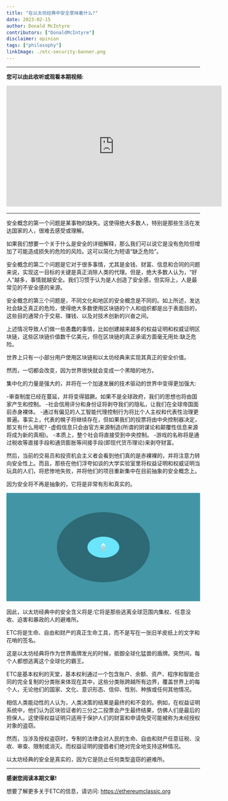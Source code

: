 ```yaml
---
title: "在以太坊经典中安全意味着什么?"
date: 2023-02-15
author: Donald McIntyre
contributors: ["DonaldMcIntyre"]
disclaimer: opinion
tags: ["philosophy"]
linkImage: ./etc-security-banner.png
---
```


---
**您可以由此收听或观看本期视频:**

<iframe width="560" height="315" src="https://www.youtube.com/embed/XGF1IvfQq18" title="YouTube video player" frameborder="0" allow="accelerometer; autoplay; clipboard-write; encrypted-media; gyroscope; picture-in-picture; web-share" allowfullscreen></iframe>

---

安全概念的第一个问题是某事物的缺失。这使得绝大多数人，特别是那些生活在发达国家的人，很难去感受或理解。

如果我们想要一个关于什么是安全的详细解释，那么我们可以说它是没有危险但增加了可能造成损失的危险的风险。这可以简化为短语“缺乏危险”。

安全概念的第二个问题是它对于很多事情，尤其是金钱、财富、信息和合同的问题来说，实现这一目标的关键是真正消除人类的代理。但是，绝大多数人认为，“好人”越多，事情就越安全。我们习惯于认为是人创造了安全感，但实际上，人是最常见的不安全感的来源。

安全概念的第三个问题是，不同文化和地区的安全概念是不同的。如上所述，发达社会缺乏真正的危险，使得绝大多数使用区块链的个人和组织都是出于表面目的，这些目的通常介于交易、赚钱、以及对技术创新的兴奋之间。 

上述情况导致人们做一些愚蠢的事情，比如创建越来越多的权益证明和权威证明区块链，这些区块链价值数千亿美元，但在区块链的真正承诺方面毫无用处:缺乏危险。

世界上只有一小部分用户使用区块链和以太坊经典来实现其真正的安全价值。

然而，一切都会改变，因为世界很快就会变成一个黑暗的地方。

集中化的力量是强大的，并将在一个加速发展的技术驱动的世界中变得更加强大:

-审查制度已经在蔓延，并将变得猖獗。如果不是全球政府，我们的思想也将由国家产生和控制。
-社会信用评分和身份证将剥夺我们的隐私，让我们在全球帝国面前赤身裸体。
-通过有偏见的人工智能代理控制行为将比个人主权和代表性治理更普遍。事实上，代表的幌子将继续存在，但如果我们的投票将由中央控制器决定，那又有什么用呢?
-虚假信息只会由官方来源制造(所谓的阴谋论和颠覆性信息来源将成为新的真相)。
-本质上，整个社会将直接受到中央控制。
-游戏的名称将是通过税收等直接手段和通货膨胀等间接手段(即现代货币理论)来剥夺财富。

然后，当前的交易员和投资机会主义者会看到他们真的是赤裸裸的，并将注意力转向安全性上。而且，那些在他们浮夸如谈的大学实验室里将权益证明和权威证明当玩具的人们，将悲惨地失败，并将他们的项目重新集中在目前抽象的安全概念上。

因为安全将不再是抽象的，它将是非常有形和真实的。

![ETC就是避难所](./etc-security-banner.png)

因此，以太坊经典中的安全含义将是:它将是那些逃离全球范围内集权、任意没收、迫害和暴政的人的避难所。

ETC将是生命、自由和财产的真正生命工具，而不是写在一张旧羊皮纸上的文字和花哨的签名。

这是以太坊经典将作为世界盾牌发光的时候，抵御全球化猛兽的盾牌。突然间，每个人都想逃离这个全球化的霸王。

ETC是基本权利的天堂，基本权利通过一个包含账户、余额、资产、程序和智能合同的完全复制的分类账来体现在其中，这些分类账跨越所有边界，覆盖世界上的每个人，无论他们的国家、文化、意识形态、信仰、性别、种族或任何其他情况。

相信人类能动性的人认为，人类决策的结果是最终的和不变的。例如，在权益证明系统中，他们认为区块验证者的三分之二投票会产生最终结果，仿佛人们是最后的担保人。这使得权益证明只适用于保护人们的财富和申请免受可能被称为未经授权对象的盗窃。

然而，当涉及授权盗窃时，专制的法律会对人民的生命、自由和财产任意征税、没收、审查、限制或消灭。而权益证明的提倡者们绝对完全地支持这种情况。

以太坊经典的安全是真实的，因为它是防止任何类型盗窃的避难所。

---

**感谢您阅读本期文章!**

想要了解更多关于ETC的信息，请访问: https://ethereumclassic.org
